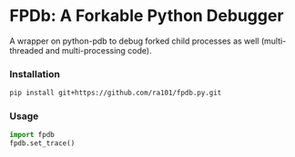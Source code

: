 # FPDb: A Forkable Python Debugger

A wrapper on python-pdb to debug forked child processes as well (multi-threaded and multi-processing code).
 
### Installation

```bash
pip install git+https://github.com/ra101/fpdb.py.git
```

### Usage

```python
import fpdb
fpdb.set_trace()
```
